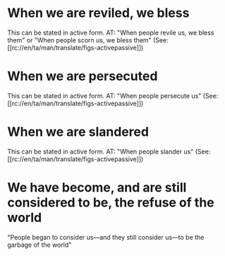 # When we are reviled, we bless

This can be stated in active form. AT: "When people revile us, we bless them" or "When people scorn us, we bless them" (See: [[rc://en/ta/man/translate/figs-activepassive]])

# When we are persecuted

This can be stated in active form. AT: "When people persecute us" (See: [[rc://en/ta/man/translate/figs-activepassive]])

# When we are slandered

This can be stated in active form. AT: "When people slander us" (See: [[rc://en/ta/man/translate/figs-activepassive]])

# We have become, and are still considered to be, the refuse of the world

"People began to consider us—and they still consider us—to be the garbage of the world"